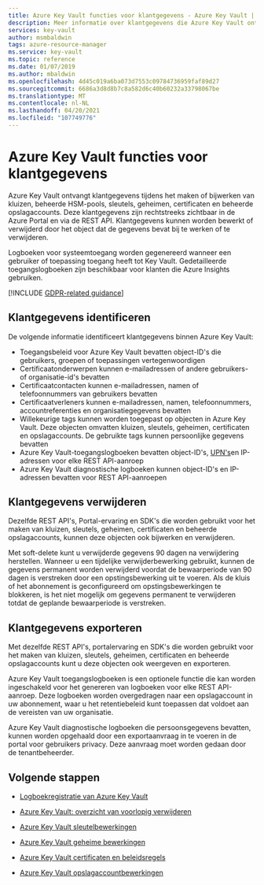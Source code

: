 ```yaml
---
title: Azure Key Vault functies voor klantgegevens - Azure Key Vault | Microsoft Docs
description: Meer informatie over klantgegevens die Azure Key Vault ontvangen tijdens het maken of bijwerken van kluizen, sleutels, geheimen, certificaten en beheerde opslagaccounts.
services: key-vault
author: msmbaldwin
tags: azure-resource-manager
ms.service: key-vault
ms.topic: reference
ms.date: 01/07/2019
ms.author: mbaldwin
ms.openlocfilehash: 4d45c019a6ba073d7553c09784736959faf89d27
ms.sourcegitcommit: 6686a3d8d8b7c8a582d6c40b60232a33798067be
ms.translationtype: MT
ms.contentlocale: nl-NL
ms.lasthandoff: 04/20/2021
ms.locfileid: "107749776"
---
```

# <a name="azure-key-vault-customer-data-features"></a>Azure Key Vault functies voor klantgegevens

Azure Key Vault ontvangt klantgegevens tijdens het maken of bijwerken van kluizen, beheerde HSM-pools, sleutels, geheimen, certificaten en beheerde opslagaccounts. Deze klantgegevens zijn rechtstreeks zichtbaar in de Azure Portal en via de REST API. Klantgegevens kunnen worden bewerkt of verwijderd door het object dat de gegevens bevat bij te werken of te verwijderen.

Logboeken voor systeemtoegang worden gegenereerd wanneer een gebruiker of toepassing toegang heeft tot Key Vault. Gedetailleerde toegangslogboeken zijn beschikbaar voor klanten die Azure Insights gebruiken.

[!INCLUDE [GDPR-related guidance](../../../includes/gdpr-intro-sentence.md)]

## <a name="identifying-customer-data"></a>Klantgegevens identificeren

De volgende informatie identificeert klantgegevens binnen Azure Key Vault:

- Toegangsbeleid voor Azure Key Vault bevatten object-ID's die gebruikers, groepen of toepassingen vertegenwoordigen
- Certificaatonderwerpen kunnen e-mailadressen of andere gebruikers- of organisatie-id's bevatten
- Certificaatcontacten kunnen e-mailadressen, namen of telefoonnummers van gebruikers bevatten
- Certificaatverleners kunnen e-mailadressen, namen, telefoonnummers, accountreferenties en organisatiegegevens bevatten
- Willekeurige tags kunnen worden toegepast op objecten in Azure Key Vault. Deze objecten omvatten kluizen, sleutels, geheimen, certificaten en opslagaccounts. De gebruikte tags kunnen persoonlijke gegevens bevatten
- Azure Key Vault-toegangslogboeken bevatten object-ID's, [UPN's](../../active-directory/hybrid/plan-connect-userprincipalname.md)en IP-adressen voor elke REST API-aanroep
- Azure Key Vault diagnostische logboeken kunnen object-ID's en IP-adressen bevatten voor REST API-aanroepen

## <a name="deleting-customer-data"></a>Klantgegevens verwijderen

Dezelfde REST API's, Portal-ervaring en SDK's die worden gebruikt voor het maken van kluizen, sleutels, geheimen, certificaten en beheerde opslagaccounts, kunnen deze objecten ook bijwerken en verwijderen.

Met soft-delete kunt u verwijderde gegevens 90 dagen na verwijdering herstellen. Wanneer u een tijdelijke verwijderbewerking gebruikt, kunnen de gegevens permanent worden verwijderd voordat de bewaarperiode van 90 dagen is verstreken door een opstingsbewerking uit te voeren. Als de kluis of het abonnement is geconfigureerd om opstingsbewerkingen te blokkeren, is het niet mogelijk om gegevens permanent te verwijderen totdat de geplande bewaarperiode is verstreken.

## <a name="exporting-customer-data"></a>Klantgegevens exporteren

Met dezelfde REST API's, portalervaring en SDK's die worden gebruikt voor het maken van kluizen, sleutels, geheimen, certificaten en beheerde opslagaccounts kunt u deze objecten ook weergeven en exporteren.

Azure Key Vault toegangslogboeken is een optionele functie die kan worden ingeschakeld voor het genereren van logboeken voor elke REST API-aanroep. Deze logboeken worden overgedragen naar een opslagaccount in uw abonnement, waar u het retentiebeleid kunt toepassen dat voldoet aan de vereisten van uw organisatie.

Azure Key Vault diagnostische logboeken die persoonsgegevens bevatten, kunnen worden opgehaald door een exportaanvraag in te voeren in de portal voor gebruikers privacy. Deze aanvraag moet worden gedaan door de tenantbeheerder.

## <a name="next-steps"></a>Volgende stappen

- [Logboekregistratie van Azure Key Vault](logging.md)

- [Azure Key Vault: overzicht van voorlopig verwijderen](./key-vault-recovery.md)

- [Azure Key Vault sleutelbewerkingen](/rest/api/keyvault/key-operations)

- [Azure Key Vault geheime bewerkingen](/rest/api/keyvault/secret-operations)

- [Azure Key Vault certificaten en beleidsregels](/rest/api/keyvault/certificates-and-policies)

- [Azure Key Vault opslagaccountbewerkingen](/rest/api/keyvault/storage-account-key-operations)